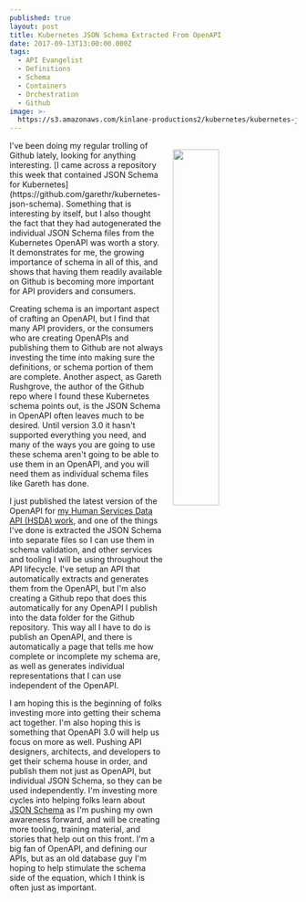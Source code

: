 ```yaml
---
published: true
layout: post
title: Kubernetes JSON Schema Extracted From OpenAPI
date: 2017-09-13T13:00:00.000Z
tags:
  - API Evangelist
  - Definitions
  - Schema
  - Containers
  - Orchestration
  - Github
image: >-
  https://s3.amazonaws.com/kinlane-productions2/kubernetes/kubernetes-json-schema.png
---
```

<p><img src="https://s3.amazonaws.com/kinlane-productions2/kubernetes/kubernetes-json-schema.png" align="right" width="40%" style="padding: 15px;" /></p>I've been doing my regular trolling of Github lately, looking for anything interesting. [I came across a repository this week that contained JSON Schema for Kubernetes](https://github.com/garethr/kubernetes-json-schema). Something that is interesting by itself, but I also thought the fact that they had autogenerated the individual JSON Schema files from the Kubernetes OpenAPI was worth a story. It demonstrates for me, the growing importance of schema in all of this, and shows that having them readily available on Github is becoming more important for API providers and consumers.

Creating schema is an important aspect of crafting an OpenAPI, but I find that many API providers, or the consumers who are creating OpenAPIs and publishing them to Github are not always investing the time into making sure the definitions, or schema portion of them are complete. Another aspect, as Gareth Rushgrove, the author of the Github repo where I found these Kubernetes schema points out, is the JSON Schema in OpenAPI often leaves much to be desired. Until version 3.0 it hasn't supported everything you need, and many of the ways you are going to use these schema aren't going to be able to use them in an OpenAPI, and you will need them as individual schema files like Gareth has done. 

I just published the latest version of the OpenAPI for [my Human Services Data API (HSDA) work](http://org.open.referral.adopta.agency/), and one of the things I've done is extracted the JSON Schema into separate files so I can use them in schema validation, and other services and tooling I will be using throughout the API lifecycle. I've setup an API that automatically extracts and generates them from the OpenAPI, but I'm also creating a Github repo that does this automatically for any OpenAPI I publish into the data folder for the Github repository. This way all I have to do is publish an OpenAPI, and there is automatically a page that tells me how complete or incomplete my schema are, as well as generates individual representations that I can use independent of the OpenAPI.

I am hoping this is the beginning of folks investing more into getting their schema act together. I'm also hoping this is something that OpenAPI 3.0 will help us focus on more as well. Pushing API designers, architects, and developers to get their schema house in order, and publish them not just as OpenAPI, but individual JSON Schema, so they can be used independently. I'm investing more cycles into helping folks learn about [JSON Schema](http://json-schema.org/) as I'm pushing my own awareness forward, and will be creating more tooling, training material, and stories that help out on this front. I'm a big fan of OpenAPI, and defining our APIs, but as an old database guy I'm hoping to help stimulate the schema side of the equation, which I think is often just as important.